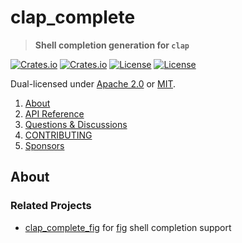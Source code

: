 <!-- omit in TOC -->
# clap_complete

> **Shell completion generation for `clap`**

[![Crates.io](https://img.shields.io/crates/v/clap_complete?style=flat-square)](https://crates.io/crates/clap_complete)
[![Crates.io](https://img.shields.io/crates/d/clap_complete?style=flat-square)](https://crates.io/crates/clap_complete)
[![License](https://img.shields.io/badge/license-Apache%202.0-blue?style=flat-square)](https://github.com/clap-rs/clap/blob/clap_complete-v4.1.1/LICENSE-APACHE)
[![License](https://img.shields.io/badge/license-MIT-blue?style=flat-square)](https://github.com/clap-rs/clap/blob/clap_complete-v4.1.1/LICENSE-MIT)

Dual-licensed under [Apache 2.0](LICENSE-APACHE) or [MIT](LICENSE-MIT).

1. [About](#about)
2. [API Reference](https://docs.rs/clap_complete)
3. [Questions & Discussions](https://github.com/clap-rs/clap/discussions)
4. [CONTRIBUTING](https://github.com/clap-rs/clap/blob/clap_complete-v4.1.1/clap_complete/CONTRIBUTING.md)
5. [Sponsors](https://github.com/clap-rs/clap/blob/clap_complete-v4.1.1/README.md#sponsors)

## About

### Related Projects

- [clap_complete_fig](https://crates.io/crates/clap_complete_fig) for [fig](https://fig.io/) shell completion support
